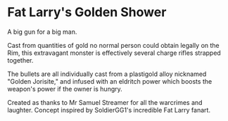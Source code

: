 # Fat Larry's Golden Shower

A big gun for a big man.

Cast from quantities of gold no normal person could obtain legally on the Rim, this extravagant monster is effectively several charge rifles strapped together.

The bullets are all individually cast from a plastigold alloy nicknamed "Golden Jorisite," and infused with an eldritch power which boosts the weapon's power if the owner is hungry.

Created as thanks to Mr Samuel Streamer for all the warcrimes and laughter. Concept inspired by SoldierGG1's incredible Fat Larry fanart.
